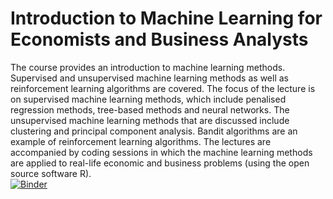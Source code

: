 # Introduction to Machine Learning for Economists and Business Analysts

The course provides an introduction to machine learning methods. Supervised and unsupervised machine learning methods as well as reinforcement learning algorithms are covered. The focus of the lecture is on supervised machine learning methods, which include penalised regression methods, tree-based methods and neural networks. The unsupervised machine learning methods that are discussed include clustering and principal component analysis. Bandit algorithms are an example of reinforcement learning algorithms. The lectures are accompanied by coding sessions in which the machine learning methods are applied to real-life economic and business problems (using the open source software R).                                             
[![Binder](https://mybinder.org/badge_logo.svg)](https://mybinder.org/v2/gh/AStrittmatter/Wuerzburg/HEAD)
